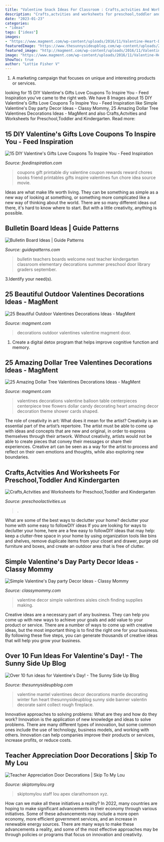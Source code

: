 ```yaml
---
title: "Valentine Snack Ideas For Classroom : Crafts,actvities And Worksheets For Preschool,toddler And Kindergarten"
description: "Crafts,actvities and worksheets for preschool,toddler and kindergarten"
date: "2023-01-23"
categories:
- "ideas"
tags: ["ideas"]
images:
- "https://www.magment.com/wp-content/uploads/2016/11/Valentine-Heart-Door-Wreath.jpg"
featuredImage: "https://www.thesunnysideupblog.com/wp-content/uploads/2015/02/heart-valentine-mantel-decor.jpg"
featured_image: "http://magment.com/wp-content/uploads/2016/11/Valentines-Day-Decorations.jpg"
image: "https://www.magment.com/wp-content/uploads/2016/11/Valentine-Heart-Door-Wreath.jpg"
ShowToc: true
author: "Lottie Fisher V"
---
```



1. A marketing campaign that focuses on unique and interesting products or services.

	

		
looking for 15 DIY Valentine&#039;s Gifts Love Coupons To Inspire You - Feed Inspiration you've came to the right web. We have 8 Images about 15 DIY Valentine&#039;s Gifts Love Coupons To Inspire You - Feed Inspiration like Simple Valentine&#039;s Day party Decor Ideas - Classy Mommy, 25 Amazing Dollar Tree Valentines Decorations Ideas - MagMent and also Crafts,Actvities and Worksheets for Preschool,Toddler and Kindergarten. Read more:
		
    
## 15 DIY Valentine&#039;s Gifts Love Coupons To Inspire You - Feed Inspiration

<img loading=lazy src="http://feedinspiration.com/wp-content/uploads/2016/12/Love-coupons.jpg" onerror="this.onerror=null;this.src='https://tse4.mm.bing.net/th?id=OIP.rhJafpCd3LHpVPnNRA0XrAHaJ4&amp;pid=15.1';" alt="15 DIY Valentine&#039;s Gifts Love Coupons To Inspire You - Feed Inspiration">

_Source: feedinspiration.com_

>coupons gift printable diy valentine coupon rewards reward chores books friend printables gifts inspire valentines fun chore idea source movie. 

	

Ideas are what make life worth living. They can be something as simple as a new way of looking at something, or something more complicated like a new way of thinking about the world. There are so many different ideas out there, it's hard to know where to start. But with a little creativity, anything is possible.

    
## Bulletin Board Ideas | Guide Patterns

<img loading=lazy src="https://www.guidepatterns.com/wp-content/uploads/2016/12/Bulletin-Board-Ideas.jpg" onerror="this.onerror=null;this.src='https://tse4.mm.bing.net/th?id=OIP.e11NvRlWw12fYdljaf52ugHaEK&amp;pid=15.1';" alt="Bulletin Board Ideas | Guide Patterns">

_Source: guidepatterns.com_

>bulletin teachers boards welcome nest teacher kindergarten classroom elementary decorations summer preschool door library graders september. 

	

3.Identify your need(s).

    
## 25 Beautiful Outdoor Valentines Decorations Ideas - MagMent

<img loading=lazy src="https://www.magment.com/wp-content/uploads/2016/11/Valentine-Heart-Door-Wreath.jpg" onerror="this.onerror=null;this.src='https://tse1.mm.bing.net/th?id=OIP.PdijHz07ZLD_KzGv79SXVQHaJ4&amp;pid=15.1';" alt="25 Beautiful Outdoor Valentines Decorations Ideas - MagMent">

_Source: magment.com_

>decorations outdoor valentines valentine magment door. 

	

1. Create a digital detox program that helps improve cognitive function and memory.

    
## 25 Amazing Dollar Tree Valentines Decorations Ideas - MagMent

<img loading=lazy src="http://magment.com/wp-content/uploads/2016/11/Valentines-Day-Decorations.jpg" onerror="this.onerror=null;this.src='https://tse3.mm.bing.net/th?id=OIP.ncLUzkj9z9x2JNO6J9GFMQHaJ4&amp;pid=15.1';" alt="25 Amazing Dollar Tree Valentines Decorations Ideas - MagMent">

_Source: magment.com_

>valentines decorations valentine balloon table centerpieces centerpiece tree flowers dollar candy decorating heart amazing decor decoration theme shower cards shaped. 

	

The role of creativity in art: What does it mean for the artist?
Creativity is an essential part of the artist’s repertoire. The artist must be able to come up with ideas and concepts that are new and original, in order to express themselves through their artwork. Without creativity, artists would not be able to create pieces that convey their messages or share their experiences. Creative art can be seen as a way for the artist to process and reflect on their own emotions and thoughts, while also exploring new boundaries.

    
## Crafts,Actvities And Worksheets For Preschool,Toddler And Kindergarten

<img loading=lazy src="http://www.preschoolactivities.us/wp-content/uploads/2015/10/pumpkin-classroom-door.jpg" onerror="this.onerror=null;this.src='https://tse3.mm.bing.net/th?id=OIP._2QCKgb0qqIWeRK4Xxol4wHaLr&amp;pid=15.1';" alt="Crafts,Actvities and Worksheets for Preschool,Toddler and Kindergarten">

_Source: preschoolactivities.us_

>. 

	

What are some of the best ways to declutter your home?
declutter your home with some easy to followDIY ideas 
If you are looking for ways to declutter your home, here are a few easy to followDIY ideas that may help: keep a clutter-free space in your home by using organization tools like bins and shelves, remove duplicate items from your closet and drawer, purge old furniture and boxes, and create an outdoor area that is free of clutter.

    
## Simple Valentine&#039;s Day Party Decor Ideas - Classy Mommy

<img loading=lazy src="http://classymommy.com/wp-content/uploads/2016/01/IMG_2811.jpg" onerror="this.onerror=null;this.src='https://tse3.mm.bing.net/th?id=OIP.NpmtwasuxEW2CsWC2pRVOgHaJ4&amp;pid=15.1';" alt="Simple Valentine&#039;s Day party Decor Ideas - Classy Mommy">

_Source: classymommy.com_

>valentine decor simple valentines aisles cinch finding supplies making. 

	

Creative ideas are a necessary part of any business. They can help you come up with new ways to achieve your goals and add value to your product or service. There are a number of ways to come up with creative ideas, but the most important thing is to find the right one for your business. By following these five steps, you can generate thousands of creative ideas that will help you grow your business.

    
## Over 10 Fun Ideas For Valentine&#039;s Day! - The Sunny Side Up Blog

<img loading=lazy src="https://www.thesunnysideupblog.com/wp-content/uploads/2015/02/heart-valentine-mantel-decor.jpg" onerror="this.onerror=null;this.src='https://tse1.mm.bing.net/th?id=OIP.KHThNhuGqSpCKqD_GiwLAwHaLH&amp;pid=15.1';" alt="Over 10 fun ideas for Valentine&#039;s Day! - The Sunny Side Up Blog">

_Source: thesunnysideupblog.com_

>valentine mantel valentines decor decorations mantle decorating winter fun heart thesunnysideupblog sunny side banner valentin decorate saint collect rough fireplace. 

	

Innovative approaches to solving problems: What are they and how do they work?
Innovation is the application of new knowledge and ideas to solve problems. There are many different types of innovation, but some common ones include the use of technology, business models, and working with others. Innovation can help companies improve their products or services, increase profits, or reduce costs.

    
## Teacher Appreciation Door Decorations | Skip To My Lou

<img loading=lazy src="https://www.skiptomylou.org/wp-content/uploads/2009/04/teacherappreciationdoor6-1.jpg" onerror="this.onerror=null;this.src='https://tse2.mm.bing.net/th?id=OIP.mWQPh92M7gF80-2OKlVBUwAAAA&amp;pid=15.1';" alt="Teacher Appreciation Door Decorations | Skip To My Lou">

_Source: skiptomylou.org_

>skiptomylou staff lou apex clarathomson xyz. 

	

How can we make all these initiatives a reality?
In 2022, many countries are hoping to make significant advancements in their economy through various initiatives. Some of these advancements may include a more open economy, more efficient government services, and an increase in renewable energy sources. There are many ways to make these advancements a reality, and some of the most effective approaches may be through policies or programs that focus on innovation and creativity.

